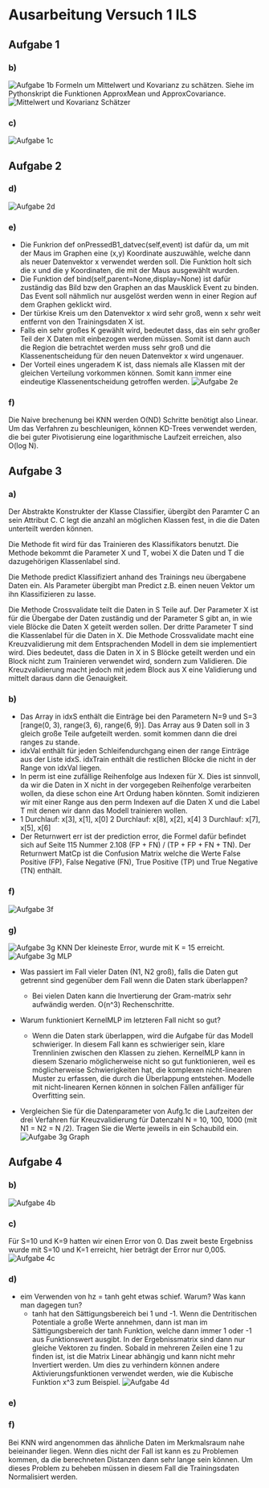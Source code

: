 # Ausarbeitung Versuch 1 ILS
## Aufgabe 1
### b)
![Aufgabe 1b](BilderAusarbeitung/Aufgabe1b.png)
Formeln um Mittelwert und Kovarianz zu schätzen. Siehe im Pythonskript die Funktionen ApproxMean und ApproxCovariance.
![Mittelwert und Kovarianz Schätzer](BilderAusarbeitung/Schätzer.png)

### c)
![Aufgabe 1c](BilderAusarbeitung/Aufgabe1c.png)

## Aufgabe 2
### d)
![Aufgabe 2d](BilderAusarbeitung/Aufabe2d.png)

### e)
* Die Funkrion def onPressedB1_datvec(self,event) ist dafür da, um mit der Maus im Graphen eine (x,y) Koordinate auszuwähle, welche dann als neuer Datenvektor x verwendet werden soll. Die Funktion holt sich die x und die y Koordinaten, die mit der Maus ausgewählt wurden.
* Die Funktion def bind(self,parent=None,display=None) ist dafür zuständig das Bild bzw den Graphen an das Mausklick Event zu binden. Das Event soll nähmlich nur ausgelöst werden wenn in einer Region auf dem Graphen geklickt wird.
* Der türkise Kreis um den Datenvektor x wird sehr groß, wenn x sehr weit entfernt von den Trainingsdaten X ist.
* Falls ein sehr großes K gewählt wird, bedeutet dass, das ein sehr großer Teil der X Daten mit einbezogen werden müssen. Somit ist dann auch die Region die betrachtet werden muss sehr groß und die Klassenentscheidung für den neuen Datenvektor x wird ungenauer.
* Der Vorteil eines ungeradem K ist, dass niemals alle Klassen mit der gleichen Verteilung vorkommen können. Somit kann immer eine eindeutige Klassenentscheidung getroffen werden.
![Aufgabe 2e](BilderAusarbeitung/Aufgabe2e.png)

### f)
Die Naive brechenung bei KNN werden O(ND) Schritte benötigt also Linear. Um das Verfahren zu beschleunigen, können KD-Trees verwendet werden, die bei guter Pivotisierung eine logarithmische Laufzeit erreichen, also O(log N).

## Aufgabe 3
### a)
Der Abstrakte Konstrukter der Klasse Classifier, übergibt den Paramter C an sein Attribut C. C legt die anzahl an möglichen Klassen fest, in die die Daten unterteilt werden können.

Die Methode fit wird für das Trainieren des Klassifikators benutzt. Die Methode bekommt die Parameter X und T, wobei X die Daten und T die dazugehörigen Klassenlabel sind.

Die Methode predict Klassifiziert anhand des Trainings neu übergabene Daten ein. Als Parameter übergibt man Predict z.B. einen neuen Vektor um ihn Klassifizieren zu lasse.

Die Methode Crossvalidate teilt die Daten in S Teile auf. Der Parameter X ist für die Übergabe der Daten zuständig und der Parameter S gibt an, in wie viele Blöcke die Daten X geteilt werden sollen. Der dritte Parameter T sind die Klassenlabel für die Daten in X. Die Methode Crossvalidate macht eine Kreuzvalidierung mit dem Entsprachenden Modell in dem sie implementiert wird. Dies bedeutet, dass die Daten in X in S Blöcke geteilt werden und ein Block nicht zum Trainieren verwendet wird, sondern zum Validieren. Die Kreuzvalidierung macht jedoch mit jedem Block aus X eine Validierung und mittelt daraus dann die Genauigkeit.

### b)
* Das Array in idxS enthält die Einträge bei den Parametern N=9 und S=3 [range(0, 3), range(3, 6), range(6, 9)]. Das Array aus 9 Daten soll in 3 gleich große Teile aufgeteilt werden. somit kommen dann die drei ranges zu stande.
* idxVal enthält für jeden Schleifendurchgang einen der range Einträge aus der Liste idxS. idxTrain enthält die restlichen Blöcke die nicht in der Range von idxVal liegen.
* In perm ist eine zufällige Reihenfolge aus Indexen für X. Dies ist sinnvoll, da wir die Daten in X nicht in der vorgegeben Reihenfolge verarbeiten wollen, da diese schon eine Art Ordung haben könnten. Somit indizieren wir mit einer Range aus den perm Indexen auf die Daten X und die Label T mit denen wir dann das Modell trainieren wollen.
* 1 Durchlauf: x[3], x[1], x[0]
2 Durchlauf: x[8], x[2], x[4]
3 Durchlauf: x[7], x[5], x[6]
* Der Returnwert err ist der prediction error, die Formel dafür befindet sich auf Seite 115 Nummer 2.108 (FP + FN) / (TP + FP + FN + TN). Der Returnwert MatCp ist die Confusion Matrix welche die Werte False Positive (FP), False Negative (FN), True Positive (TP) und True Negative (TN) enthält.

### f)
![Aufgabe 3f](BilderAusarbeitung/Aufgabe3f.png)

### g)
![Aufgabe 3g KNN](BilderAusarbeitung/Aufgabe3gKNN.png)
Der kleineste Error, wurde mit K = 15 erreicht.
![Aufgabe 3g MLP](BilderAusarbeitung/Aufgabe3gMLP.png)
* Was passiert im Fall vieler Daten (N1, N2 groß), falls die Daten gut getrennt sind
gegenüber dem Fall wenn die Daten stark überlappen?
    * Bei vielen Daten kann die Invertierung der Gram-matrix sehr aufwändig werden. O(n^3) Rechenschritte.

* Warum funktioniert KernelMLP im letzteren Fall nicht so gut?
    * Wenn die Daten stark überlappen, wird die Aufgabe für das Modell schwieriger. In diesem Fall kann es schwieriger sein, klare Trennlinien zwischen den Klassen zu ziehen. KernelMLP kann in diesem Szenario möglicherweise nicht so gut funktionieren, weil es möglicherweise Schwierigkeiten hat, die komplexen nicht-linearen Muster zu erfassen, die durch die Überlappung entstehen. Modelle mit nicht-linearen Kernen können in solchen Fällen anfälliger für Overfitting sein.
* Vergleichen Sie für die Datenparameter von Aufg.1c die Laufzeiten der drei Verfahren für Kreuzvalidierung für Datenzahl N = 10, 100, 1000 (mit N1 = N2 = N /2). Tragen Sie die Werte jeweils in ein Schaubild ein.
![Aufgabe 3g Graph](BilderAusarbeitung/Aufgabe3gGraph)

## Aufgabe 4
### b)
![Aufgabe 4b](BilderAusarbeitung/Aufgabe4b.png)

### c)
Für S=10 und K=9 hatten wir einen Error von 0. Das zweit beste Ergebniss wurde mit S=10 und K=1 erreicht, hier beträgt der Error nur 0,005.
![Aufgabe 4c](BilderAusarbeitung/Aufgabe4c.png)

### d)
* eim Verwenden von hz = tanh geht etwas schief. Warum? Was kann man dagegen tun?
    * tanh hat den Sättigungsbereich bei 1 und -1. Wenn die Dentritischen Potentiale a große Werte annehmen, dann ist man im Sättigungsbereich der tanh Funktion, welche dann immer 1 oder -1 aus Funktionswert ausgibt. In der Ergebnissmatrix sind dann nur gleiche Vektoren zu finden. Sobald in mehreren Zeilen eine 1 zu finden ist, ist die Matrix Linear abhängig und kann nicht mehr Invertiert werden. Um dies zu verhindern können andere Aktivierungsfunktionen verwendet werden, wie die Kubische Funktion x^3 zum Beispiel.
![Aufgabe 4d](BilderAusarbeitung/Aufgabe4d.png)

### e)

### f)
Bei KNN wird angenommen das ähnliche Daten im Merkmalsraum nahe beieinander liegen. Wenn dies nicht der Fall ist kann es zu Problemen kommen, da die berechneten Distanzen dann sehr lange sein können. Um dieses Problem zu beheben müssen in diesem Fall die Trainingsdaten Normalisiert werden.